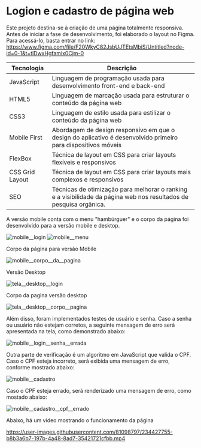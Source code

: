 ﻿# Logion e cadastro de página web
 
 
Este projeto destina-se à criação de uma página totalmente responsiva. Antes de iniciar a fase de desenvolvimento, foi elaborado o layout no Figma. Para acessá-lo, basta entrar no link: https://www.figma.com/file/F20WkyC82JsbUJTEtsMbiS/Untitled?node-id=0-1&t=tlDwxHgfamix0Cjm-0



 
 
| Tecnologia        | Descrição |
|------------------|-----------|
| JavaScript       | Linguagem de programação usada para desenvolvimento front-end e back-end |
| HTML5            | Linguagem de marcação usada para estruturar o conteúdo da página web |
| CSS3             | Linguagem de estilo usada para estilizar o conteúdo da página web |
| Mobile First     | Abordagem de design responsivo em que o design do aplicativo é desenvolvido primeiro para dispositivos móveis |
| FlexBox          | Técnica de layout em CSS para criar layouts flexíveis e responsivos |
| CSS Grid Layout  | Técnica de layout em CSS para criar layouts mais complexos e responsivos |
| SEO              | Técnicas de otimização para melhorar o ranking e a visibilidade da página web nos resultados de pesquisa orgânica. |





 
A versão mobile conta com o menu "hambúrguer" e o corpo da página foi desenvolvido para a versão mobile e desktop.


![mobile__login](https://user-images.githubusercontent.com/81098797/234425736-ddf9757d-0a88-44b4-b276-e5af326c8d90.jpg) ![mobile__menu](https://user-images.githubusercontent.com/81098797/234426007-7357ba72-9d91-4f64-82bb-7174b4c2e81f.jpg)

Corpo da página para versão Mobile

![mobile__corpo__da__pagina](https://user-images.githubusercontent.com/81098797/234426902-2b0566ab-2031-4233-ba80-86d8342aeae8.jpg)



Versão Desktop


![tela__desktop__login](https://user-images.githubusercontent.com/81098797/234425798-a163155b-5528-4781-afe0-8a9530d45465.jpg)

Corpo da pagina versão desktop


![tela__desktop__corpo__pagina](https://user-images.githubusercontent.com/81098797/234427318-d56d7829-eb2f-4a00-8c16-c67d4e99299e.jpg)

Além disso, foram implementados testes de usuário e senha. Caso a senha ou usuário não estejam corretos, a seguinte mensagem de erro será apresentada na tela, como demonstrado abaixo:


![mobile__login__senha__errada](https://user-images.githubusercontent.com/81098797/234425969-360ff991-5311-40df-b583-3e0871e37758.jpg)


Outra parte de verificação é um algoritmo em JavaScript que valida o CPF. Caso o CPF esteja incorreto, será exibida uma mensagem de erro, conforme mostrado abaixo:

![mobile__cadastro](https://user-images.githubusercontent.com/81098797/234427583-14ea23d0-956b-4c8a-abf9-af9c5baf43d9.jpg)


Caso o CPF esteja errado, será renderizado uma mensagem de erro, como mostado abaixo:

![mobile__cadastro__cpf__errado](https://user-images.githubusercontent.com/81098797/234427679-9e00c293-ad08-4942-8758-1320ac280881.jpg)



Abaixo, há um vídeo mostrando o funcionamento da página

https://user-images.githubusercontent.com/81098797/234427755-b8b3a6b7-197b-4a48-8ad7-35421721cfbb.mp4





